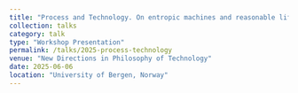 ```yaml
---
title: "Process and Technology. On entropic machines and reasonable life"
collection: talks
category: talk
type: "Workshop Presentation"
permalink: /talks/2025-process-technology
venue: "New Directions in Philosophy of Technology"
date: 2025-06-06
location: "University of Bergen, Norway"
---
```



